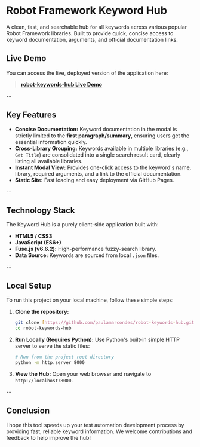 # Robot Framework Keyword Hub

A clean, fast, and searchable hub for all keywords across various popular Robot Framework libraries. 
Built to provide quick, concise access to keyword documentation, arguments, and official documentation links.

## Live Demo

You can access the live, deployed version of the application here:

> **[robot-keywords-hub Live Demo](https://paulamarcondes.github.io/robot-keywords-hub/)**

--
## Key Features

* **Concise Documentation:** Keyword documentation in the modal is strictly limited to the **first paragraph/summary**, ensuring users get the essential information quickly.
* **Cross-Library Grouping:** Keywords available in multiple libraries (e.g., `Get Title`) are consolidated into a single search result card, clearly listing all available libraries.
* **Instant Modal View:** Provides one-click access to the keyword's name, library, required arguments, and a link to the official documentation.
* **Static Site:** Fast loading and easy deployment via GitHub Pages.

--
## Technology Stack

The Keyword Hub is a purely client-side application built with:

* **HTML5 / CSS3**
* **JavaScript (ES6+)**
* **Fuse.js (v6.6.2):** High-performance fuzzy-search library.
* **Data Source:** Keywords are sourced from local `.json` files.

--
## Local Setup

To run this project on your local machine, follow these simple steps:

1.  **Clone the repository:**
    ```bash
    git clone [https://github.com/paulamarcondes/robot-keywords-hub.git](https://github.com/paulamarcondes/robot-keywords-hub.git)
    cd robot-keywords-hub
    ```

2.  **Run Locally (Requires Python):** Use Python's built-in simple HTTP server to serve the static files:
    ```bash
    # Run from the project root directory
    python -m http.server 8000
    ```

3.  **View the Hub:** Open your web browser and navigate to `http://localhost:8000`.


--
## Conclusion

I hope this tool speeds up your test automation development process by providing fast, reliable keyword information. We welcome contributions and feedback to help improve the hub!
